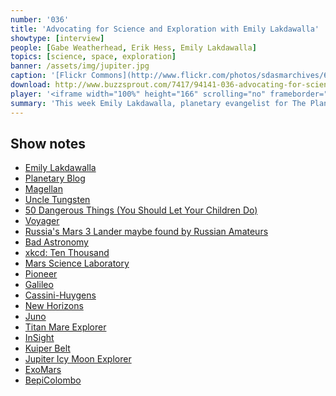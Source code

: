 ```yaml
---
number: '036'
title: 'Advocating for Science and Exploration with Emily Lakdawalla'
showtype: [interview]
people: [Gabe Weatherhead, Erik Hess, Emily Lakdawalla]
topics: [science, space, exploration]
banner: /assets/img/jupiter.jpg
caption: '[Flickr Commons](http://www.flickr.com/photos/sdasmarchives/6996861298/)'
download: http://www.buzzsprout.com/7417/94141-036-advocating-for-science-and-exploration-with-emily-lakdawalla.mp3
player: '<iframe width="100%" height="166" scrolling="no" frameborder="no" src="https://w.soundcloud.com/player/?url=https%3A//api.soundcloud.com/tracks/117519629"></iframe>'
summary: 'This week Emily Lakdawalla, planetary evangelist for The Planetary Society, joins Gabe and Erik to discuss planetary science, education and exploration.'
---
```


## Show notes

* [Emily Lakdawalla](http://www.planetary.org/about/staff/emily-lakdawalla.html)
* [Planetary Blog](http://www.planetary.org/blogs/)
* [Magellan](http://en.wikipedia.org/wiki/Magellan_(spacecraft))
* [Uncle Tungsten](http://www.amazon.com/Uncle-Tungsten-Memories-Chemical-Boyhood/dp/0375704043/ref=sr_1_1?s=books&ie=UTF8&qid=1369508687&sr=1-1&keywords=uncle+tungsten)
* [50 Dangerous Things (You Should Let Your Children Do)](http://www.amazon.com/Dangerous-Things-Should-Your-Children/dp/B0064X7C8A/ref=sr_1_1?s=books&ie=UTF8&qid=1369508805&sr=1-1&keywords=50+dangerous+things+you+should+let+your+children+do)
* [Voyager](http://en.wikipedia.org/wiki/Voyager_program)
* [Russia's Mars 3 Lander maybe found by Russian Amateurs](http://www.planetary.org/blogs/guest-blogs/2013/0412-how-we-searched-for-mars-3.html)
* [Bad Astronomy](http://www.slate.com/blogs/bad_astronomy.html)
* [xkcd: Ten Thousand](http://xkcd.com/1053/)
* [Mars Science Laboratory](http://en.wikipedia.org/wiki/Mars_Science_Laboratory)
* [Pioneer](http://en.wikipedia.org/wiki/Pioneer_program)
* [Galileo](http://en.wikipedia.org/wiki/Galileo_(spacecraft))
* [Cassini-Huygens](http://en.wikipedia.org/wiki/Cassini%E2%80%93Huygens)
* [New Horizons](http://en.wikipedia.org/wiki/New_Horizons)
* [Juno](http://en.wikipedia.org/wiki/Juno_(spacecraft))
* [Titan Mare Explorer](http://en.wikipedia.org/wiki/Titan_Mare_Explorer)
* [InSight](http://en.wikipedia.org/wiki/InSight)
* [Kuiper Belt](http://en.wikipedia.org/wiki/Kuiper_Belt) 
* [Jupiter Icy Moon Explorer](http://en.wikipedia.org/wiki/Jupiter_Icy_Moon_Explorer)
* [ExoMars](http://en.wikipedia.org/wiki/Exomars)
* [BepiColombo](http://en.wikipedia.org/wiki/BepiColombo)